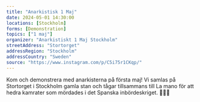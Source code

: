 ```yaml
---
title: "Anarkistisk 1 Maj"
date: 2024-05-01 14:30:00
locations: [Stockholm]
forms: [Demonstration]
topics: ["1 maj"]
organizer: "Anarkistiskt 1 Maj Stockholm"
streetAddress: "Stortorget"
addressRegion: "Stockholm"
addressCountry: "Sweden"
source: "https://www.instagram.com/p/C5i75r1CKqp/"
---
```


Kom och demonstrera med anarkisterna på första maj! Vi samlas på Stortorget i Stockholm gamla stan och tågar tillsammans till La mano för att hedra kamrater som mördades i det Spanska inbördeskriget. 🏴✊🏽

